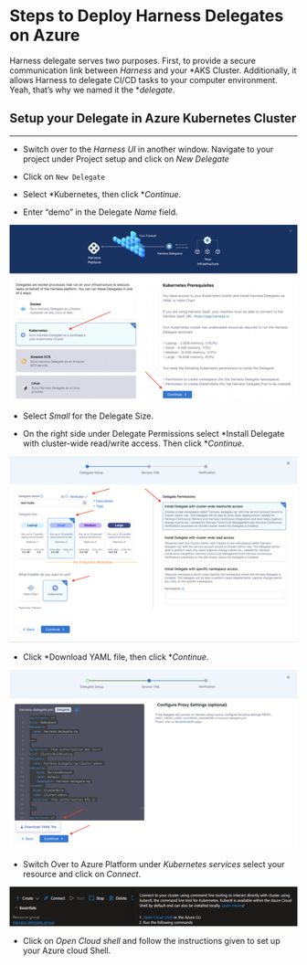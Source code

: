 # Steps to Deploy Harness Delegates on Azure

Harness delegate serves two purposes. First, to provide a secure communication link between *Harness* and your *AKS Cluster. Additionally, it allows Harness to delegate CI/CD tasks to your computer environment. Yeah, that’s why we named it the **delegate*.

## Setup your Delegate in Azure Kubernetes Cluster
***

- Switch over to the *Harness UI* in another window. Navigate to your project under Project setup and click on *New Delegate*

- Click on `New Delegate`

- Select *Kubernetes, then click **Continue*.

- Enter “demo” in the Delegate *Name* field.

![Delegate Type ](/Images/delegate-kubernetes-type.png)

- Select *Small* for the Delegate Size.

- On the right side under Delegate Permissions select *Install Delegate with cluster-wide read/write access. Then click **Continue*.

![Delegate Size](/Images/delegate-small-size.png)

- Click *Download YAML file, then click **Continue*.

![Download YAML file](/Images/download-delegate-yaml.png)

- Switch Over to Azure Platform under *Kubernetes services* select your resource and click on *Connect*.

![Connect to Azure CLI](/Images/Azureconnect.PNG)

- Click on *Open Cloud shell* and follow the instructions given to set up your Azure cloud Shell.
